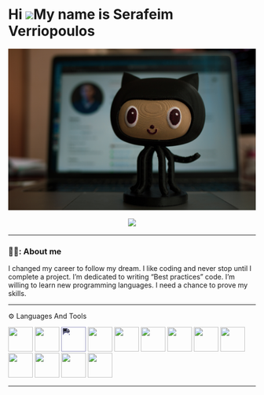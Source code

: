 Hi ![](https://user-images.githubusercontent.com/18350557/176309783-0785949b-9127-417c-8b55-ab5a4333674e.gif)My name is Serafeim Verriopoulos
=============================================================================================================================================
![alt text](screenshot/roman-synkevych-wX2L8L-fGeA-unsplash.jpg)
<div align ="center">
</a>
<a href="https://www.linkedin.com/in/serafeim-verriopoulos" target= "_blank">
<img src= "https://img.shields.io/badge/LinkedIn-0077B5?style=for-the-badge&logo=linkedin&logoColor=white" />
</a>



</div>






---


### 👨‍💼: About me
I changed my career to follow my dream. I like coding and never stop until I complete a project.
I’m dedicated to writing “Best practices” code. I’m willing to learn new programming languages. 
I need a chance to prove my skills.


---
⚙️ Languages And Tools
<div>
   <img width="50" height="50" src="https://cdn.jsdelivr.net/gh/devicons/devicon/icons/python/python-original-wordmark.svg" />
          
   <img width="50" height="50" src="https://cdn.jsdelivr.net/gh/devicons/devicon/icons/vscode/vscode-original.svg" />
  
  <img style="filter: invert(100%) sepia(100%) saturate(100%) hue-rotate(201deg) brightness(200%) contrast(95%);"  width="50" height="50"  src="https://cdn.jsdelivr.net/gh/devicons/devicon/icons/github/github-original.svg" />
  
   <img width="50" height="50" src="https://cdn.jsdelivr.net/gh/devicons/devicon/icons/html5/html5-original-wordmark.svg" />
  
  <img width="50" height="50" src="https://cdn.jsdelivr.net/gh/devicons/devicon/icons/css3/css3-original-wordmark.svg" />
  
   <img width="50" height="50" src="https://cdn.jsdelivr.net/gh/devicons/devicon/icons/javascript/javascript-original.svg" />
  
  <img width="50" height="50" src="https://cdn.jsdelivr.net/gh/devicons/devicon/icons/mysql/mysql-original-wordmark.svg" />
  
  <img width="50" height="50" src="https://cdn.jsdelivr.net/gh/devicons/devicon/icons/php/php-plain.svg" />
  
  <img width="50" height="50" src="https://cdn.jsdelivr.net/gh/devicons/devicon/icons/java/java-original-wordmark.svg" />
  
   <img width="50" height="50" src="https://cdn.jsdelivr.net/gh/devicons/devicon/icons/csharp/csharp-original.svg" />
  
   <img width="50" height="50" src="https://cdn.jsdelivr.net/gh/devicons/devicon/icons/dotnetcore/dotnetcore-original.svg" />
  
   <img width="50" height="50" src="https://cdn.jsdelivr.net/gh/devicons/devicon/icons/magento/magento-original.svg" />
  
   <img width="50" height="50" src="https://cdn.jsdelivr.net/gh/devicons/devicon/icons/git/git-plain-wordmark.svg" />


         
          
   </div>
   
   ---
   
 
   
